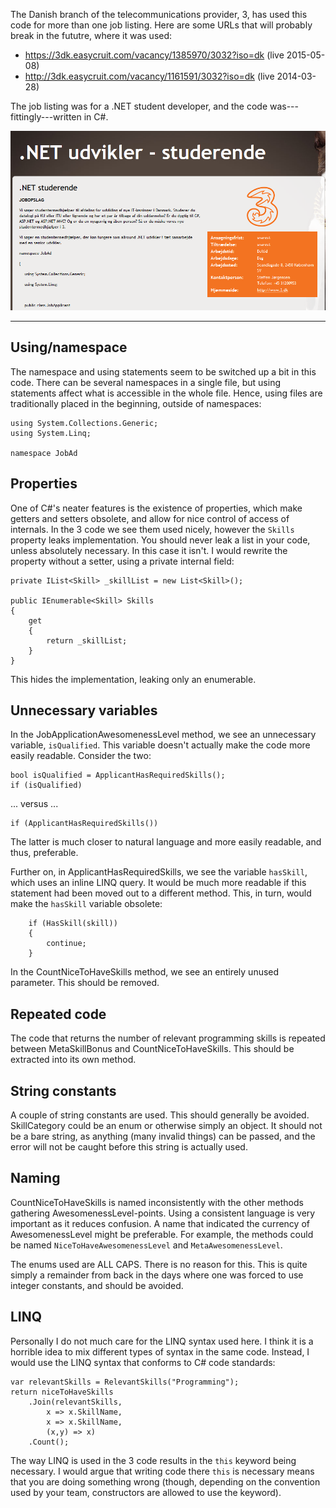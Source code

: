 The Danish branch of the telecommunications provider, 3, has used this code for more than one job listing.
Here are some URLs that will probably break in the fututre, where it was used:

- https://3dk.easycruit.com/vacancy/1385970/3032?iso=dk (live 2015-05-08)
- http://3dk.easycruit.com/vacancy/1161591/3032?iso=dk (live 2014-03-28)

The job listing was for a .NET student developer, and the code was---fittingly---written in C#.

![Screenshot of job listing site](screenshot.png?raw=true)

-----

## Using/namespace

The namespace and using statements seem to be switched up a bit in this code.
There can be several namespaces in a single file, but using statements affect what is accessible in the whole file.
Hence, using files are traditionally placed in the beginning, outside of namespaces:

    using System.Collections.Generic;
    using System.Linq;

    namespace JobAd

## Properties

One of C#'s neater features is the existence of properties, which make getters and setters obsolete, and allow for nice control of access of internals.
In the 3 code we see them used nicely, however the `Skills` property leaks implementation.
You should never leak a list in your code, unless absolutely necessary.
In this case it isn't.
I would rewrite the property without a setter, using a private internal field:

    private IList<Skill> _skillList = new List<Skill>();

    public IEnumerable<Skill> Skills
    {
        get
        {
            return _skillList;
        }
    }

This hides the implementation, leaking only an enumerable.

## Unnecessary variables

In the JobApplicationAwesomenessLevel method, we see an unnecessary variable, `isQualified`.
This variable doesn't actually make the code more easily readable. Consider the two:

    bool isQualified = ApplicantHasRequiredSkills();
    if (isQualified)

... versus ...

    if (ApplicantHasRequiredSkills())

The latter is much closer to natural language and more easily readable, and thus, preferable.

Further on, in ApplicantHasRequiredSkills, we see the variable `hasSkill`, which uses an inline LINQ query.
It would be much more readable if this statement had been moved out to a different method.
This, in turn, would make the `hasSkill` variable obsolete:

        if (HasSkill(skill))
        {
            continue;
        }

In the CountNiceToHaveSkills method, we see an entirely unused parameter.
This should be removed.

## Repeated code

The code that returns the number of relevant programming skills is repeated between MetaSkillBonus and CountNiceToHaveSkills.
This should be extracted into its own method.

## String constants

A couple of string constants are used.
This should generally be avoided. SkillCategory could be an enum or otherwise simply an object.
It should not be a bare string, as anything (many invalid things) can be passed, and the error will not be caught before this string is actually used.

## Naming

CountNiceToHaveSkills is named inconsistently with the other methods gathering AwesomenessLevel-points.
Using a consistent language is very important as it reduces confusion.
A name that indicated the currency of AwesomenessLevel might be preferable.
For example, the methods could be named `NiceToHaveAwesomenessLevel` and `MetaAwesomenessLevel`.

The enums used are ALL CAPS.
There is no reason for this.
This is quite simply a remainder from back in the days where one was forced to use integer constants, and should be avoided.

## LINQ

Personally I do not much care for the LINQ syntax used here.
I think it is a horrible idea to mix different types of syntax in the same code.
Instead, I would use the LINQ syntax that conforms to C# code standards:

    var relevantSkills = RelevantSkills("Programming");
    return niceToHaveSkills
        .Join(relevantSkills,
            x => x.SkillName,
            x => x.SkillName,
            (x,y) => x)
        .Count();

The way LINQ is used in the 3 code results in the `this` keyword being necessary.
I would argue that writing code there `this` is necessary means that you are doing something wrong (though, depending on the convention used by your team, constructors are allowed to use the keyword).
